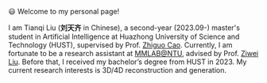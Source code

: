 ﻿<!-- 加点表情包,直接复制图片即可  https://github.com/guodongxiaren/README/blob/master/emoji.md?tdsourcetag=s_pcqq_aiomsg -->

😃 Welcome to my personal page!

I am Tianqi Liu (**刘天齐** in Chinese), a second-year (2023.09-) master's student in Artificial Intelligence at Huazhong University of Science and Technology (HUST), supervised by Prof. [Zhiguo Cao](http://english.aia.hust.edu.cn/info/1030/1072.htm). Currently, I am fortunate to be a research assistant at [MMLAB@NTU](https://www.mmlab-ntu.com/), advised by Prof. [Ziwei Liu](https://liuziwei7.github.io/). Before that, I received my bachelor’s degree from HUST in 2023.  My current research interests is 3D/4D reconstruction and generation.